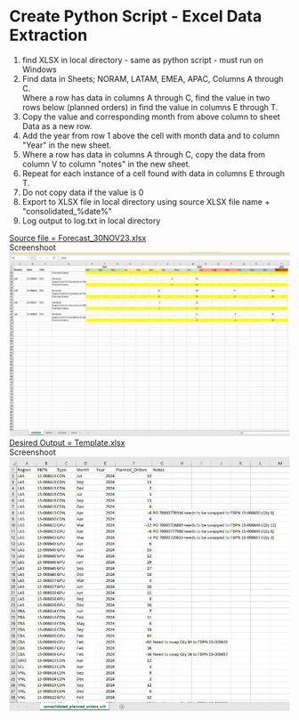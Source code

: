 # Create Python Script - Excel Data Extraction


1) find XLSX in local directory - same as python script - must run on Windows  
2) Find data in Sheets; NORAM, LATAM, EMEA, APAC, Columns A through C.  
Where a row has data in columns A through C, find the value in two rows below (planned orders) in find the value in columns E through T.   
3) Copy the value and corresponding month from above column to sheet Data as a new row.   
4) Add the year from row 1 above the cell with month data and to column "Year" in the new sheet.  
5) Where a row has data in columns A through C, copy the data from column V to column "notes" in the new sheet.  
6) Repeat for each instance of  a cell found with data in columns E through T.  
7) Do not copy data if the value is 0  
8) Export to XLSX file in local directory using source XLSX file name + "consolidated_%date%"  
9) Log output to log.txt  in local directory  

[Source file = Forecast_30NOV23.xlsx](/excel_data_extraction/Forecast_30NOV23.xlsx)  
Screenshoot ![Screenshoot](/excel_data_extraction/Forecast_30NOV23.jpg)  
[Desired Output = Template.xlsx](/excel_data_extraction/Template.xlsx)    
Screenshoot ![Screenshoot](/excel_data_extraction/considered_planed_orders_with_exclusion.jpg)